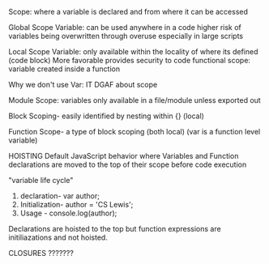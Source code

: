 Scope: where a variable is declared and from where it can be accessed

Global Scope Variable: can be used anywhere in a code
  higher risk of variables being overwritten through overuse especially in large scripts

Local Scope Variable: only available within the locality of where its defined (code block)
  More favorable provides security to code
  functional scope: variable created inside a function


Why we don't use Var:
  IT DGAF about scope


  Module Scope: variables only available in a file/module unless exported out

  Block Scoping- easily identified by nesting within {} (local)

  Function Scope- a type of block scoping (both local) (var is a function level variable)


 HOISTING
  Default JavaScript behavior where Variables and Function declarations are moved to the top of their scope before code execution

  "variable life cycle"
  1) declaration- var author;
  2) Initialization- author = 'CS Lewis';
  3) Usage - console.log(author);

Declarations are hoisted to the top  but function expressions are initiliazations and not hoisted.


CLOSURES ???????
